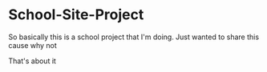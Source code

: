 # School-Site-Project
So basically this is a school project that I'm doing. Just wanted to share this cause why not





That's about it

